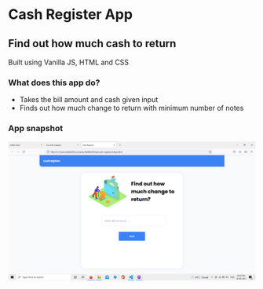 # Cash Register App

## Find out how much cash to return

Built using Vanilla JS, HTML and CSS

### What does this app do?
- Takes the bill amount and cash given input
- Finds out how much change to return with minimum number of notes

### App snapshot
![screenshot](./assets/screenshot.png)